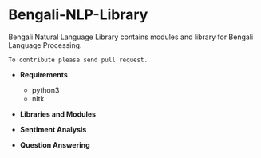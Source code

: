 # Bengali-NLP-Library

Bengali Natural Language Library contains modules and library for Bengali Language Processing. 

```To contribute please send pull request.``` 


- **Requirements**
  - python3
  - nltk

- **Libraries and Modules**

- **Sentiment Analysis**

- **Question Answering**
